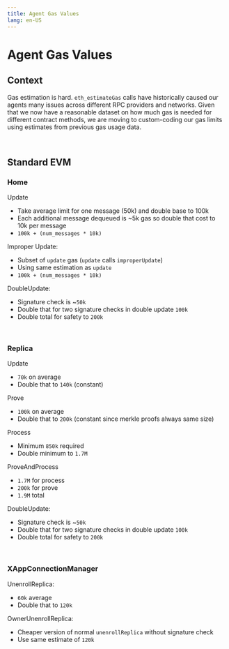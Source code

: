 ```yaml
---
title: Agent Gas Values
lang: en-US
---
```


# Agent Gas Values

## Context

Gas estimation is hard. `eth_estimateGas` calls have historically caused our agents many issues across different RPC providers and networks. Given that we now have a reasonable dataset on how much gas is needed for different contract methods, we are moving to custom-coding our gas limits using estimates from previous gas usage data.

<br>

## Standard EVM

### Home

Update

- Take average limit for one message (50k) and double base to 100k
- Each additional message dequeued is ~5k gas so double that cost to 10k per message
- `100k + (num_messages * 10k)`

Improper Update:

- Subset of `update` gas (`update` calls `improperUpdate`)
- Using same estimation as `update`
- `100k + (num_messages * 10k)`

DoubleUpdate:

- Signature check is ~`50k`
- Double that for two signature checks in double update `100k`
- Double total for safety to `200k`

<br>

### Replica

Update

- `70k` on average
- Double that to `140k` (constant)

Prove

- `100k` on average
- Double that to `200k` (constant since merkle proofs always same size)

Process

- Minimum `850k` required
- Double minimum to `1.7M`

ProveAndProcess

- `1.7M` for process
- `200k` for prove
- `1.9M` total

DoubleUpdate:

- Signature check is ~`50k`
- Double that for two signature checks in double update `100k`
- Double total for safety to `200k`

<br>

### XAppConnectionManager

UnenrollReplica:

- `60k` average
- Double that to `120k`

OwnerUnenrollReplica:

- Cheaper version of normal `unenrollReplica` without signature check
- Use same estimate of `120k`

